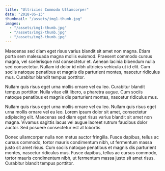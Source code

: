 ```yaml
---
title: "Ultricies Commodo Ullamcorper"
date: "2018-06-13"
thumbnail: "/assets/img1-thumb.jpg"
images:
  - "/assets/img1-thumb.jpg"
  - "/assets/img2-thumb.jpg"
  - "/assets/img3-thumb.jpg"
---
```


Maecenas sed diam eget risus varius blandit sit amet non magna. Etiam porta sem malesuada magna mollis euismod. Praesent commodo cursus magna, vel scelerisque nisl consectetur et. Aenean lacinia bibendum nulla sed consectetur. Nullam id dolor id nibh ultricies vehicula ut id elit. Cum sociis natoque penatibus et magnis dis parturient montes, nascetur ridiculus mus. Curabitur blandit tempus porttitor.

Nullam quis risus eget urna mollis ornare vel eu leo. Curabitur blandit tempus porttitor. Nulla vitae elit libero, a pharetra augue. Cum sociis natoque penatibus et magnis dis parturient montes, nascetur ridiculus mus.

Nullam quis risus eget urna mollis ornare vel eu leo. Nullam quis risus eget urna mollis ornare vel eu leo. Lorem ipsum dolor sit amet, consectetur adipiscing elit. Maecenas sed diam eget risus varius blandit sit amet non magna. Vivamus sagittis lacus vel augue laoreet rutrum faucibus dolor auctor. Sed posuere consectetur est at lobortis.

Donec ullamcorper nulla non metus auctor fringilla. Fusce dapibus, tellus ac cursus commodo, tortor mauris condimentum nibh, ut fermentum massa justo sit amet risus. Cum sociis natoque penatibus et magnis dis parturient montes, nascetur ridiculus mus. Fusce dapibus, tellus ac cursus commodo, tortor mauris condimentum nibh, ut fermentum massa justo sit amet risus. Curabitur blandit tempus porttitor.